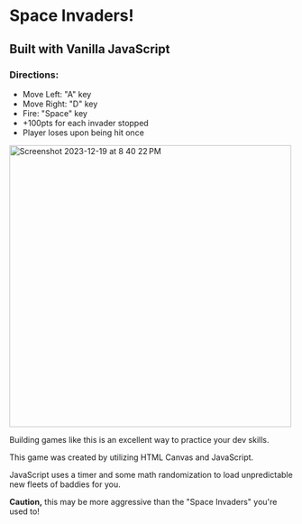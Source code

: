 <h1>Space Invaders!</h1>
<h2>Built with Vanilla JavaScript</h2>

<h3>Directions:</h3>
<ul>
<li>Move Left: "A" key</li>
<li>Move Right: "D" key</li>
<li>Fire: "Space" key</li>
<li>+100pts for each invader stopped</li>
<li>Player loses upon being hit once</li>
</ul>

<img width="500" alt="Screenshot 2023-12-19 at 8 40 22 PM" src="https://github.com/m-wheeler-dev/space-invaders/assets/105622101/3e6884ef-ca4a-4510-b106-ef88aa3595cb">

<p>Building games like this is an excellent way to practice your dev skills.</p>

<p>This game was created by utilizing HTML Canvas and JavaScript.</p>

<p>JavaScript uses a timer and some math randomization to load unpredictable new fleets of baddies for you.</p>

<p><strong>Caution,</strong> this may be more aggressive than the "Space Invaders" you're used to!</p>
